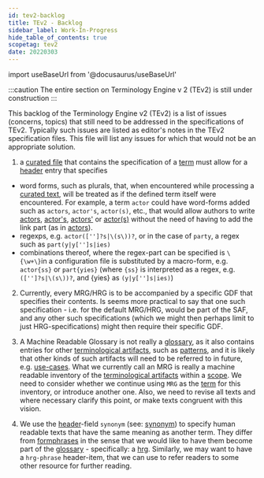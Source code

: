 ```yaml
---
id: tev2-backlog
title: TEv2 - Backlog
sidebar_label: Work-In-Progress
hide_table_of_contents: true
scopetag: tev2
date: 20220303
---
```


import useBaseUrl from '@docusaurus/useBaseUrl'

:::caution
The entire section on Terminology Engine v 2 (TEv2) is still under construction
:::

This backlog of the Terminology Engine v2 (TEv2) is a list of issues (concerns, topics) that still need to be addressed in the specifications of TEv2. Typically such issues are listed as editor's notes in the TEv2 specification files. This file will list any issues for which that would not be an appropriate solution.

1. a [curated file](@) that contains the specification of a [term](@) must allow for a [header](@) entry that specifies
  - word forms, such as plurals, that, when encountered while processing a [curated text](@), will be treated as if the defined term itself were encountered. For example, a term `actor` could have word-forms added such as `actors`, `actor's`, `actor(s)`, etc., that would allow authors to write [actors](@), [actor's](@), [actors'](@) or [actor(s)](@) without the need of having to add the link part (as in [actors](actor@)).
  - regexps, e.g. `actor(['']?s|\(s\))?`, or in the case of `party`, a regex such as `part(y|y['']s|ies)`
  - combinations thereof, where the regex-part can be specified is `\{\w+\}`in a configuration file is substituted by a macro-form, e.g. `actor{ss}` or `part{yies}` (where `{ss}` is interpreted as a regex, e.g. `(['']?s|\(s\))?`, and {yies} as `(y|y['']s|ies)`)

2. Currently, every MRG/HRG is to be accompanied by a specific GDF that specifies their contents. Is seems more practical to say that one such specification - i.e. for the default MRG/HRG, would be part of the SAF, and any other such specifications (which we might then perhaps limit to just HRG-specifications) might then require their specific GDF.

3. A Machine Readable Glossary is not really a [glossary](@), as it also contains entries for other [terminological artifacts](@), such as [patterns](@), and it is likely that other kinds of such artifacts will need to be referred to in future, e.g. [use-cases](@). What we currently call an MRG is really a machine readable inventory of the [terminological artifacts](@) within a [scope](@).  We need to consider whether we continue using `MRG` as the [term](@) for this inventory, or introduce another one. Also, we need to revise all texts and where necessary clarify this point, or make texts congruent with this vision.

4. We use the [header](@)-field `synonym` (see: [synonym](@)) to specify human readable texts that have the same meaning as another term. They differ from [formphrases](@) in the sense that we would like to have them become part of the [glossary](@) - specifically: a [hrg](@). Similarly, we may want to have a `hrg-phrase` header-item, that we can use to refer readers to some other resource for further reading.
